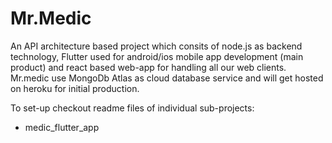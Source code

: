 # Mr.Medic
  An API architecture based project which consits of node.js as backend technology, Flutter used for android/ios mobile app development (main product) and react based web-app for handling all our web clients. Mr.medic use MongoDb Atlas as cloud database service and will get hosted on heroku for initial production.
  
To set-up checkout readme files of individual sub-projects: 
  * medic_flutter_app
